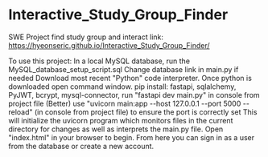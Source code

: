 # Interactive_Study_Group_Finder
SWE Project
find study group and interact
link: https://hyeonseric.github.io/Interactive_Study_Group_Finder/

To use this project:
In a local MySQL database, run the MySQL_database_setup_script.sql
Change database link in main.py if needed
Download most recent "Python" code interpreter.
Once python is downloaded open command window.
pip install:
    fastapi,
    sqlalchemy,
    PyJWT,
    bcrypt,
    mysql-connector,
run "fastapi dev main.py" in console from project file
    (Better) use "uvicorn main:app --host 127.0.0.1 --port 5000 --reload" (in console from project file) to ensure the port is correctly set
This will initialize the uvicorn program which monitors files in the current directory for changes as well as interprets the main.py file.
Open "index.html" in your browser to begin.
From here you can sign in as a user from the database or create a new account.

